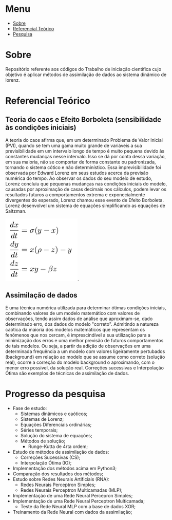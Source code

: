 # Menu
* [Sobre](#Sobre)
* [Referencial Teórico](#referencial-teorico)
* [Pesquisa](#progresso-da-pesquisa)

# Sobre
Repositório referente aos códigos do Trabalho de iniciação científica cujo objetivo é aplicar métodos de assimilação de dados ao sistema dinâmico de lorenz.

# Referencial Teórico
## Teoria do caos e Efeito Borboleta (sensibilidade às condições iniciais)
A teoria do caos afirma que, em um determinado Problema de Valor Inicial (PVI), quando se tem uma gama muito grande de variáveis a sua previsibilidade em um intervalo longo de tempo é muito pequena devido às constantes mudanças nesse intervalo. Isso se dá por conta dessa variação, em sua maioria, não se comportar de forma constante ou padronizada, tornando o sistema cótico e não determinístico. Essa imprevisibilidade foi observada por Edward Lorenz em seus estudos acerca da previsão numérica do tempo. Ao observar os dados do seu modelo de estudo, Lorenz concluiu que pequenas mudanças nas condições iniciais do modelo, causadas por aproximação de casas decimais nos cálculos, podem levar os resultados futuros a comportamentos extrema e exponecialmente divergentes do esperado, Lorenz chamou esse evento de Efeito Borboleta. Lorenz desenvolvel um sistema de equações simplificando as equações de Saltzman.

![Fig. 1- Equações de Lorenz](https://raw.githubusercontent.com/daltonfelipe/assimilacao_de_dados/master/figuras/equacoes_lorenz.png).

## Assimilação de dados
É uma técnica numérica utilizada para determinar ótimas condições iniciais, combinando valores de um modelo matemático com valores de observações, tendo assim dados de análise que aproximam-se, dado determinado erro, dos dados do modelo "correto". Admitindo a natureza caótica da maioria dos modelos matemáticos que representam os fenômenos que nos cercam, é imprescindível a sua utilização para a minimização dos erros e uma melhor previsão de futuros comportamentos de tais modelos. Ou seja, a partir da adição de observações em uma determinada frequência a um modelo com valores ligeiramente pertubados (background) em relação ao modelo que se assume como correto (solução real), ocorre a correção do modelo background o aproximando, com o menor erro possivel, da solução real. Correções sucessivas e Interpolação Ótima são exemplos de técnicas de assimilação de dados.

# Progresso da pesquisa
* Fase de estudo:
    - Sistemas dinâmicos e caóticos;
    - Sistemas de Lorenz;
    - Equações Diferenciais ordinárias;
    - Séries temporais;
    - Solução do sistema de equações;
    - Métodos de solução;
        - Runge-Kutta de 4rta ordem;
* Estudo de métodos de assimilação de dados:
    - Correções Sucessivas (CS);
    - Interpolação Ótima (IO);
* Implementação dos métodos acima em Python3;
* Comparação dos resultados dos métodos;
* Estudo sobre Redes Neurais Artificiais (RNA):
    - Redes Neurais Perceptron Simples;
    - Redes Neurais Perceptron Multicamadas (MLP);
* Implementação de uma Rede Neural Percepron Simples;
* Implementação de uma Rede Neural Perceptron Multicamada;
    - Teste da Rede Neural MLP com a base de dados XOR;
* Treinamento da Rede Neural com dados da assimilação;

